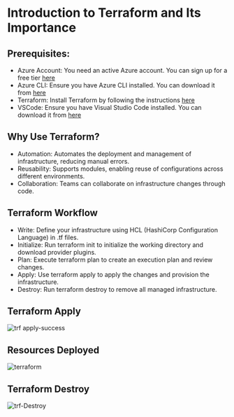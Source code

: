 # Introduction to Terraform and Its Importance

## Prerequisites:
* Azure Account: You need an active Azure account. You can sign up for a free tier [here](https://azure.microsoft.com/en-us/free/)
* Azure CLI: Ensure you have Azure CLI installed. You can download it from [here](https://docs.microsoft.com/en-us/cli/azure/install-azure-cli)
* Terraform: Install Terraform by following the instructions [here](https://developer.hashicorp.com/terraform/install)
* VSCode: Ensure you have Visual Studio Code installed. You can download it from [here](https://code.visualstudio.com/)

## Why Use Terraform?
* Automation: Automates the deployment and management of infrastructure, reducing manual errors.
* Reusability: Supports modules, enabling reuse of configurations across different environments.
* Collaboration: Teams can collaborate on infrastructure changes through code.

## Terraform Workflow
* Write: Define your infrastructure using HCL (HashiCorp Configuration Language) in .tf files.
* Initialize: Run terraform init to initialize the working directory and download provider plugins.
* Plan: Execute terraform plan to create an execution plan and review changes.
* Apply: Use terraform apply to apply the changes and provision the infrastructure.
* Destroy: Run terraform destroy to remove all managed infrastructure.

## Terraform Apply

![trf apply-success](https://github.com/user-attachments/assets/e6c15138-4473-45b9-a362-d4ac5f8ea917)

## Resources Deployed

![terraform](https://github.com/user-attachments/assets/06827385-ae32-4ef1-a072-5fc1c59e6855)

## Terraform Destroy

![trf-Destroy](https://github.com/user-attachments/assets/b017a0e5-942c-4712-b6a1-a118755a3f10)


